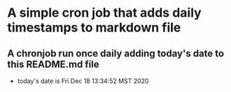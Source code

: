 A simple cron job that adds daily timestamps to markdown file
============================================================
## A chronjob run once daily adding today's date to this README.md file
* today's date is Fri Dec 18 13:34:52 MST 2020
